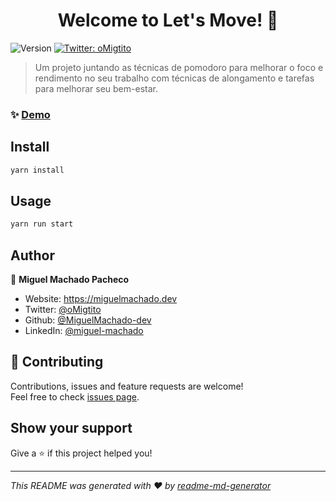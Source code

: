 <h1 align="center">Welcome to Let's Move! 👋</h1>
<p>
  <img alt="Version" src="https://img.shields.io/badge/version-0.1.0-blue.svg?cacheSeconds=2592000" />
  <a href="https://twitter.com/oMigtito" target="_blank">
    <img alt="Twitter: oMigtito" src="https://img.shields.io/twitter/follow/oMigtito.svg?style=social" />
  </a>
</p>

> Um projeto juntando as técnicas de pomodoro para melhorar o foco e rendimento no seu trabalho com técnicas de alongamento e tarefas para melhorar seu bem-estar.

### ✨ [Demo](https://lets-move.vercel.app/)

## Install

```sh
yarn install
```

## Usage

```sh
yarn run start
```

## Author

👤 **Miguel Machado Pacheco**

* Website: https://miguelmachado.dev
* Twitter: [@oMigtito](https://twitter.com/oMigtito)
* Github: [@MiguelMachado-dev](https://github.com/MiguelMachado-dev)
* LinkedIn: [@miguel-machado](https://linkedin.com/in/miguel-machado)

## 🤝 Contributing

Contributions, issues and feature requests are welcome!<br />Feel free to check [issues page](https://github.com/MiguelMachado-dev/lets-move/issues).

## Show your support

Give a ⭐️ if this project helped you!

***
_This README was generated with ❤️ by [readme-md-generator](https://github.com/kefranabg/readme-md-generator)_